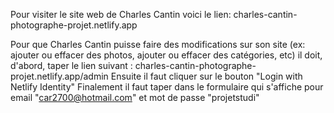 Pour visiter le site web de Charles Cantin voici le lien: charles-cantin-photographe-projet.netlify.app

Pour que Charles Cantin puisse faire des modifications sur son site (ex: ajouter ou effacer des photos, ajouter ou effacer des catégories, etc) il doit, d'abord, taper le lien suivant : charles-cantin-photographe-projet.netlify.app/admin
Ensuite il faut cliquer sur le bouton "Login with Netlify Identity"
Finalement il faut taper dans le formulaire qui s'affiche pour email "car2700@hotmail.com" et mot de passe "projetstudi"
